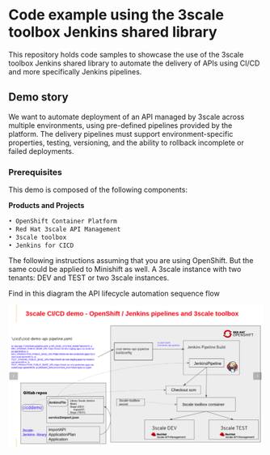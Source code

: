 # Code example using the 3scale toolbox Jenkins shared library

This repository holds code samples to showcase the use of the 3scale toolbox Jenkins shared library to automate the delivery of APIs using CI/CD and more specifically Jenkins pipelines.

##  Demo story

We want to automate deployment of an API managed by 3scale across multiple environments, using pre-defined pipelines provided by the platform. The delivery pipelines must support environment-specific properties, testing, versioning, and the ability to rollback incomplete or failed deployments.

### Prerequisites

This demo is composed of the following components: 

**Products and Projects**

    • OpenShift Container Platform
    • Red Hat 3scale API Management
    • 3scale toolbox
    • Jenkins for CICD
    
The following instructions assuming that you are using OpenShift. But the same could be applied to Minishift as well.
A 3scale instance with two tenants: DEV and TEST or two 3scale instances. 


Find in this diagram the API lifecycle automation sequence flow 

![](doc_images/3scalecicddemo.png)
